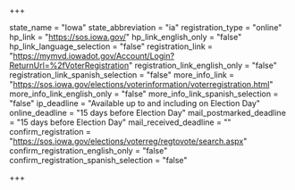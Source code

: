 +++

state_name = "Iowa"
state_abbreviation = "ia"
registration_type = "online"
hp_link = "https://sos.iowa.gov/"
hp_link_english_only = "false"
hp_link_language_selection = "false"
registration_link = "https://mymvd.iowadot.gov/Account/Login?ReturnUrl=%2fVoterRegistration"
registration_link_english_only = "false"
registration_link_spanish_selection = "false"
more_info_link = "https://sos.iowa.gov/elections/voterinformation/voterregistration.html"
more_info_link_english_only = "false"
more_info_link_spanish_selection = "false"
ip_deadline = "Available up to and including on Election Day"
online_deadline = "15 days before Election Day"
mail_postmarked_deadline = "15 days before Election Day"
mail_received_deadline = ""
confirm_registration = "https://sos.iowa.gov/elections/voterreg/regtovote/search.aspx"
confirm_registration_english_only = "false"
confirm_registration_spanish_selection = "false"

+++